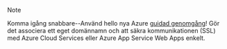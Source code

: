 
> [!NOTE]
> Komma igång snabbare--Använd hello nya Azure [guidad genomgång](http://support.microsoft.com/kb/2990804)!  Gör det associera ett eget domännamn och att säkra kommunikationen (SSL) med Azure Cloud Services eller Azure App Service Web Apps enkelt.
> 
> 

